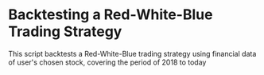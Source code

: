 # Backtesting a Red-White-Blue Trading Strategy
This script backtests a Red-White-Blue trading strategy using financial data of user's chosen stock, covering the period of 2018 to today
